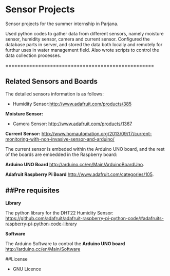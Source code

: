 Sensor Projects
================================================

Sensor projects for the summer internship in Parjana. 

Used python codes to gather data from different sensors, namely moisture sensor, humidity sensor, camera and current sensor. Configured the database parts in server, and stored the data both locally and remotely for furthur uses in water management field. Also wrote scripts to control the data collection processes.


==================================================

Related Sensors and Boards
------------------------------
The detailed sensors information is as follows:

* Humidity Sensor:http://www.adafruit.com/products/385

**Moisture Sensor:**

* Camera Sensor: http://www.adafruit.com/products/1367

**Current Sensor:** http://www.homautomation.org/2013/09/17/current-monitoring-with-non-invasive-sensor-and-arduino/

The current sensor is embeded within the Arduino UNO board, and the rest of the boards are embedded in the Raspberry board: 

**Arduino UNO Board** http://arduino.cc/en/Main/ArduinoBoardUno. 

**Adafruit Raspberry Pi Board** http://www.adafruit.com/categories/105.

##Pre requisites
-----------------------------------------
**Library**

The python library for the DHT22 Humidity Sensor: https://github.com/adafruit/adafruit-raspberry-pi-python-code/#adafruits-raspberry-pi-python-code-library

**Software**

The Arduino Software to control the **Arduino UNO board**
http://arduino.cc/en/Main/Software

##License
* GNU Licence
